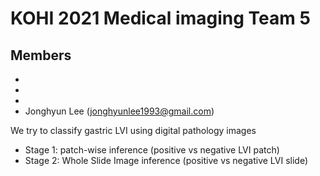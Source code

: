 # KOHI 2021 Medical imaging Team 5

Members
- 
-
-
-
- Jonghyun Lee (jonghyunlee1993@gmail.com)

We try to classify gastric LVI using digital pathology images

- Stage 1: patch-wise inference (positive vs negative LVI patch)
- Stage 2: Whole Slide Image inference (positive vs negative LVI slide)
